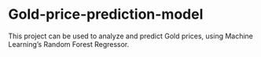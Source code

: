 # Gold-price-prediction-model
This project can be used to analyze and predict Gold prices, using Machine Learning’s Random Forest Regressor.
